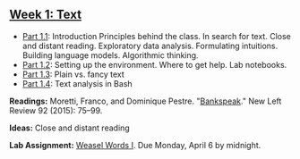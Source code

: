 
## [Week 1: Text](https://github.com/denten-courses/computing-context/blob/master/lecture-notes/lecture-1.md)

- [Part 1.1](): Introduction
   Principles behind the class. In search for text. Close and distant reading. Exploratory data analysis. Formulating intuitions. Building language models. Algorithmic thinking.
- [Part 1.2](): Setting up the environment. Where to get help. Lab notebooks.
- [Part 1.3](): Plain vs. fancy text
- [Part 1.4](): Text analysis in Bash

**Readings:** Moretti, Franco, and Dominique Pestre.
"[Bankspeak](http://newleftreview.org/II/92/franco-moretti-dominique-pestre-bankspeak)."
New Left Review 92 (2015): 75–99.

**Ideas:** Close and distant reading

**Lab Assignment:** [Weasel Words I](https://github.com/denten-courses/computing-context/tree/master/experiments/1-weasel). Due Monday, April 6 by midnight.
